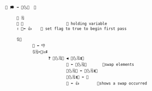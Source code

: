 ﻿```
🚫 🗯 ➡️ 🔢🌜🌛  📅

     🔢 🗒        
     🔢 📂                   💭 holding variable
     ✌️ 🚩⬅️ 👍    💭 set flag to true to begin first pass

     🔃🚩
            🚩 ⬅️ 👎
            🔃🗒➡️📅ℹ️↕️⏬
                   ❓ 📅🌜🗒🌛 ◀️ 📅🌜🗒⏫🌛 
                           📂 ⬅️ 📅🌜🗒🌛       💭swap elements
                           📅🌜🗒🌛 ⬅️ 📅🌜🗒⏫🌛
                           📅🌜🗒⏫🌛 ⬅️ 📂
                           🚩 ⬅️ 👍        💭shows a swap occurred
```